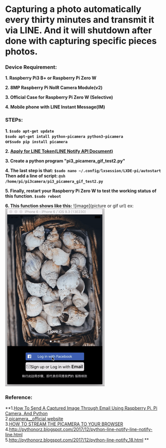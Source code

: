 # Capturing a photo automatically every thirty minutes and transmit it via LINE. And it will shutdown after done with capturing specific pieces photos.

### Device Requirement:

**1. Raspberry Pi3 B+ or Raspberry Pi Zero W**

**2. 8MP Raspberry Pi NoIR Camera Module(v2)**

**3. Official Case for Raspberry Pi Zero W (Selective)**

**4. Mobile phone with LINE Instant Message(IM)**


### STEPs:

**1. `$sudo apt-get update`<br/>
     `$sudo apt-get intall python-picamera python3-picamera`<br/>
     or`$sudo pip install picamera`**<br/>

**2. [Apply for LINE Token(LINE Notify API Document)](https://notify-bot.line.me/zh_TW/)**

**3. Create a python program "pi3_picamera_gif_test2.py"**

**4. The last step is that: `$sudo nano ~/.config/lxsession/LXDE-pi/autostart` Then add a line of script: `@sh /home/pi/pi3camera/pi3_picamera_gif_test2.py`**

**5. Finally, restart your Raspberry Pi Zero W to test the working status of this function.  `$sudo reboot`**

**6. This function shows like this:**
![image](picture or gif url)
ex:![image](https://github.com/stephyang/CarouSell-test/blob/master/CarouSell-test-login.gif)


### Reference:

**1.[How To Send A Captured Image Through Email Using Raspberry Pi, Pi Camera, And Python](https://www.c-sharpcorner.com/article/how-to-send-the-captured-an-image-through-the-mail-using-raspberry-pi-and-python/)
<br/>
2.[picamera__official website](https://picamera.readthedocs.io/en/release-1.10/api_camera.html)
<br/>
3.[HOW TO STREAM THE PICAMERA TO YOUR BROWSER](https://desertbot.io/blog/how-to-stream-the-picamera)
<br/>
4.<http://pythonorz.blogspot.com/2017/12/python-line-notify-line-notify-line.html>
<br/>
5.<http://pythonorz.blogspot.com/2017/12/python-line-notify_18.html> **
<br/>